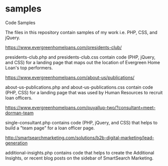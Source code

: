 # samples
Code Samples

The files in this repository contain samples of my work i.e. PHP, CSS, and jQuery.

https://www.evergreenhomeloans.com/presidents-club/

  presidents-club.php and presidents-club.css contain code (PHP, jQuery, and CSS) for a landing page that maps 
  out the location of Evergreen Home Loan's top performers.  

https://www.evergreenhomeloans.com/about-us/publications/

  about-us-publications.php and about-us-publications.css contain code (PHP, CSS) for a landing page that was used by 
  Human Resources to recruit loan officers.
  
https://www.evergreenhomeloans.com/puyallup-two/?consultant=meet-dorman-team

  single-consultant.php contains code (PHP, jQuery, and CSS) that helps to build a "team page" for a loan officer page.
  

http://smartsearchmarketing.com/solutions/b2b-digital-marketing/lead-generation  

  additional-insights.php contains code that helps to create the Additional Insights, or recent blog posts on the 
  sidebar of SmartSearch Marketing.   	

